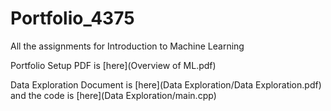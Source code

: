 # Portfolio_4375
All the assignments for Introduction to Machine Learning

Portfolio Setup PDF is [here](Overview of ML.pdf)

Data Exploration Document is [here](Data Exploration/Data Exploration.pdf) and the code is [here](Data Exploration/main.cpp)